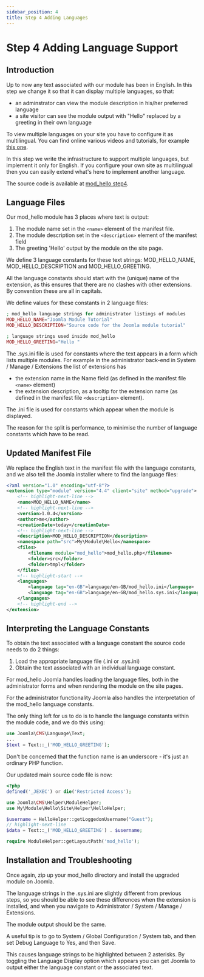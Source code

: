 ```yaml
---
sidebar_position: 4
title: Step 4 Adding Languages
---
```


Step 4 Adding Language Support
==============================

## Introduction

Up to now any text associated with our module has been in English. In this step we change it so that it can display multiple languages, so that:
- an adminstrator can view the module description in his/her preferred language
- a site visitor can see the module output with "Hello" replaced by a greeting in their own language

To view multiple languages on your site you have to configure it as multilingual. You can find online various videos and tutorials, for example [this one](https://www.themexpert.com/blog/beginners-guide-to-multilingual-joomla-website).

In this step we write the infrastructure to support multiple languages, but implement it only for English. 
If you configure your own site as multilingual then you can easily extend what's here to implement another language.

The source code is available at [mod_hello step4](https://github.com/joomla/manual-examples/tree/main/module-tutorial/step4_languages). 

## Language Files

Our mod_hello module has 3 places where text is output:
1. The module name set in the `<name>` element of the manifest file.
2. The module description set in the `<description>` element of the manifest field
3. The greeting 'Hello' output by the module on the site page.

We define 3 language constants for these text strings: MOD_HELLO_NAME, MOD_HELLO_DESCRIPTION and MOD_HELLO_GREETING.

All the language constants should start with the (unique) name of the extension, as this ensures that there are no clashes with other extensions. By convention these are all in capitals.

We define values for these constants in 2 language files:

```php title="language/en-GB/mod_hello.sys.ini"
; mod_hello language strings for administrator listings of modules
MOD_HELLO_NAME="Joomla Module Tutorial"
MOD_HELLO_DESCRIPTION="Source code for the Joomla module tutorial"
```

```php title="language/en-GB/mod_hello.ini"
; language strings used inside mod_hello 
MOD_HELLO_GREETING="Hello "
```

The .sys.ini file is used for constants where the text appears in a form which lists multiple modules. 
For example in the administrator back-end in System / Manage / Extensions the list of extensions has
- the extension name in the Name field (as defined in the manifest file `<name>` element)
- the extension description, as a tooltip for the extension name (as defined in the manifest file `<description>` element).

The .ini file is used for constants which appear when the module is displayed. 

The reason for the split is performance, to minimise the number of language constants which have to be read.


## Updated Manifest File

We replace the English text in the manifest file with the language constants, and we also tell the Joomla installer where to find the language files:

```xml title="mod_hello/mod_hello.xml"
<?xml version="1.0" encoding="utf-8"?>
<extension type="module" version="4.4" client="site" method="upgrade">
    <!-- highlight-next-line -->
    <name>MOD_HELLO_NAME</name>
    <!-- highlight-next-line -->
    <version>1.0.4</version>
    <author>me</author>
    <creationDate>today</creationDate>
    <!-- highlight-next-line -->
    <description>MOD_HELLO_DESCRIPTION</description>
    <namespace path="src">My\Module\Hello</namespace>
    <files>
        <filename module="mod_hello">mod_hello.php</filename>
        <folder>src</folder>
        <folder>tmpl</folder>
    </files>
    <!-- highlight-start -->
    <languages>
        <language tag="en-GB">language/en-GB/mod_hello.ini</language>
        <language tag="en-GB">language/en-GB/mod_hello.sys.ini</language>
    </languages>
    <!-- highlight-end -->
</extension>
```

## Interpreting the Language Constants

To obtain the text associated with a language constant the source code needs to do 2 things:
1. Load the appropriate language file (.ini or .sys.ini)
2. Obtain the text associated with an individual language constant.

For mod_hello Joomla handles loading the language files, both in the administrator forms and when rendering the module on the site pages.

For the administrator functionality Joomla also handles the interpretation of the mod_hello language constants.

The only thing left for us to do is to handle the language constants within the module code, and we do this using:

```php
use Joomla\CMS\Language\Text;
...
$text = Text::_('MOD_HELLO_GREETING');
```

Don't be concerned that the function name is an underscore - it's just an ordinary PHP function. 

Our updated main source code file is now:

```php title="mod_hello/mod_hello.php"
<?php
defined('_JEXEC') or die('Restricted Access');

use Joomla\CMS\Helper\ModuleHelper;
use My\Module\Hello\Site\Helper\HelloHelper;

$username = HelloHelper::getLoggedonUsername("Guest");
// highlight-next-line
$data = Text::_('MOD_HELLO_GREETING') . $username;

require ModuleHelper::getLayoutPath('mod_hello');
```

## Installation and Troubleshooting

Once again, zip up your mod_hello directory and install the upgraded module on Joomla. 

The language strings in the .sys.ini are slightly different from previous steps, so you should be able to see these differences when the extension is installed, and when you navigate to Administrator / System / Manage / Extensions.

The module output should be the same.

A useful tip is to go to System / Global Configuration / System tab, and then set Debug Language to Yes, and then Save.

This causes language strings to be highlighted between 2 asterisks. By toggling the Language Display option which appears you can get Joomla to output either the language constant or the associated text.
